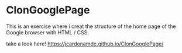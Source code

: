 # ClonGooglePage
This is an exercise where i creat the structure of the home page of the Google browser with HTML / CSS.

take a look here! https://jcardonamde.github.io/ClonGooglePage/
